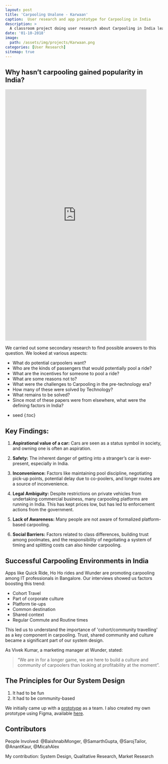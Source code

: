 ```yaml
---
layout: post
title: 'Carpooling Unalone - Karwaan'
caption:  User research and app prototype for Carpooling in India 
description: >
  A classroom project doing user research about Carpooling in India leading to a design
date: '01-10-2018'
image: 
  path: /assets/img/projects/Karwaan.png
categories: [User Research]
sitemap: true
---
```



## Why hasn’t carpooling gained popularity in India?

<iframe style="border: 1px solid rgba(0, 0, 0, 0.1);" width="450" height="800" src="https://www.figma.com/embed?embed_host=share&url=https%3A%2F%2Fwww.figma.com%2Fproto%2FlGZklLSlFA2yjPxmcyykud%2FKarwaan%3Ftype%3Ddesign%26node-id%3D1-2318%26t%3DmBKBIBjbD6xK6YN2-1%26scaling%3Dmin-zoom%26page-id%3D35%253A0%26starting-point-node-id%3D1%253A2318%26mode%3Ddesign" allowfullscreen></iframe>

We carried out some secondary research to find possible answers to this question. We looked at various aspects:

- What do potential carpoolers want?
- Who are the kinds of passengers that would potentially pool a ride?
- What are the incentives for someone to pool a ride?
- What are some reasons not to?
- What were the challenges to Carpooling in the pre-technology era?
- How many of these were solved by Technology?
- What remains to be solved?
- Since most of these papers were from elsewhere, what were the defining factors in India?
* seed
{:toc}
## Key Findings:

1. **Aspirational value of a car:** Cars are seen as a status symbol in society, and owning one is often an aspiration.

2. **Safety:** The inherent danger of getting into a stranger’s car is ever-present, especially in India.

3. **Inconvenience:** Factors like maintaining pool discipline, negotiating pick-up points, potential delay due to co-poolers, and longer routes are a source of inconvenience.

4. **Legal Ambiguity:** Despite restrictions on private vehicles from undertaking commercial business, many carpooling platforms are running in India. This has kept prices low, but has led to enforcement actions from the government.

5. **Lack of Awareness:** Many people are not aware of formalized platform-based carpooling.

6. **Social Barriers:** Factors related to class differences, building trust among poolmates, and the responsibility of negotiating a system of timing and splitting costs can also hinder carpooling.

## Successful Carpooling Environments in India

Apps like Quick Ride, Ho Ho rides and Wunder are promoting carpooling among IT professionals in Bangalore. Our interviews showed us factors boosting this trend:

- Cohort Travel
- Part of corporate culture
- Platform tie-ups
- Common destination
- Shared context
- Regular Commute and Routine times

This led us to understand the importance of 'cohort/community travelling' as a key component in carpooling. Trust, shared community and culture became a significant part of our system design.

As Vivek Kumar, a marketing manager at Wunder, stated:

>“We are in for a longer game, we are here to build a culture and community of carpoolers than looking at profitability at the moment”.

## The Principles for Our System Design

1. It had to be fun
2. It had to be community-based

We initially came up with a [prototype](https://medium.com/exploring-ride-sharing-systems-at-scale/creating-a-community-based-carpooling-system-afbac6b732cb) as a team. I also created my own prototype using Figma, available [here](https://www.figma.com/file/lGZklLSlFA2yjPxmcyykud/Karwaan?node-id=1%3A2318).

## Contributors

People Involved: @BaishnabiMonger, @SamarthGupta, @SarojTailor, @AnantKaur, @MicahAlex

My contribution: System Design, Qualitative Research, Market Research
